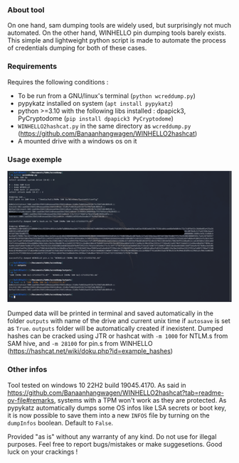 ### About tool
On one hand, sam dumping tools are widely used, but surprisingly not much automated. On the other hand, WINHELLO pin dumping tools barely exists.
This simple and lightweight python script is made to automate the process of credentials dumping for both of these cases.

### Requirements
Requires the following conditions :
 - To be run from a GNU/linux's terminal (`python wcreddump.py`)
 - pypykatz installed on system (`apt install pypykatz`)
 - python >=3.10 with the following libs installed : dpapick3, PyCryptodome (`pip install dpapick3 PyCryptodome`)
 - `WINHELLO2hashcat.py` in the same directory as `wcreddump.py` (https://github.com/Banaanhangwagen/WINHELLO2hashcat)
 - A mounted drive with a windows os on it
 
### Usage exemple
<img alt="Exemple usage of wcreddump on a kali linux." src="https://github.com/truerustyy/wcreddump/blob/main/wcreddump%20exemple3.png">

Dumped data will be printed in terminal and saved automatically in the folder `outputs` with name of the drive and current unix time if `autosave` is set as `True`. `outputs` folder will be automatically created if inexistent.
Dumped hashes can be cracked using JTR or hashcat with `-m 1000` for NTLM.s from SAM hive, and `-m 28100` for pin.s from WINHELLO (https://hashcat.net/wiki/doku.php?id=example_hashes)

### Other infos
Tool tested on windows 10 22H2 build 19045.4170.
As said in https://github.com/Banaanhangwagen/WINHELLO2hashcat?tab=readme-ov-file#remarks, systems with a TPM won't work as they are protected.
As pypykatz automatically dumps some OS infos like LSA secrets or boot key, it is now possible to save them into a new `INFOS` file by turning on the `dumpInfos` boolean. Default to `False`.

Provided "as is" without any warranty of any kind. Do not use for illegal purposes.
Feel free to report bugs/mistakes or make suggesetions.
Good luck on your crackings !

